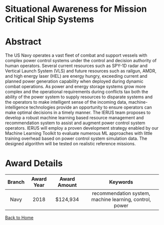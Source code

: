 
Situational Awareness for Mission Critical Ship Systems
=======================================================

# Abstract


The US Navy operates a vast fleet of combat and support vessels with complex power control systems under the control and decision authority of human operators. Several current resources such as SPY-1D radar and Vertical Launch System (VLS) and future resources such as railgun, AMDR, and high energy laser (HEL) are energy hungry, exceeding current and planned power generation capability when deployed during dynamic combat operations. As power and energy storage systems grow more complex and the operational requirements during conflicts tax both the ability of the power system to supply resources to disparate systems and the operators to make intelligent sense of the incoming data, machine-intelligence technologies provide an opportunity to ensure operators can make optimal decisions in a timely manner. The IERUS team proposes to develop a robust machine learning based resource management and recommendation system to assist and augment power control system operators. IERUS will employ a proven development strategy enabled by our Machine Learning Toolkit to evaluate numerous ML approaches with little training overhead based on power control system simulation data. The designed algorithm will be tested on realistic reference missions.  

# Award Details

|Branch|Award Year|Award Amount|Keywords|
| :---: | :---: | :---: | :---: |
|Navy|2018|$124,934|recommendation system, machine learning, control, power|
  
  


[Back to Home](https://github.com/chrischow/dod_sbir_awards/JH/#2003)